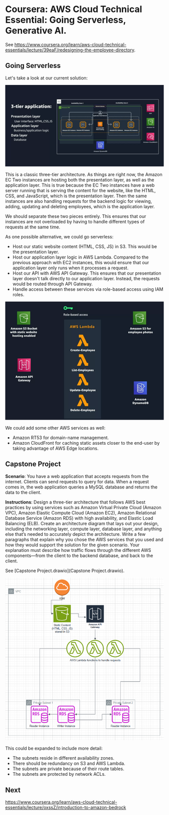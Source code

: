 # Coursera: AWS Cloud Technical Essential: Going Serverless, Generative AI.

See https://www.coursera.org/learn/aws-cloud-technical-essentials/lecture/39eaF/redesigning-the-employee-directory.

## Going Serverless

Let's take a look at our current solution:

![](image1.png)

This is a classic three-tier architecture. As things are right now, the Amazon EC Two instances are hosting both the presentation layer, as well as the application layer. This is true because the EC Two instances have a web server running that is serving the content for the website, like the HTML, CSS, and JavaScript, which is the presentation layer. Then the same instances are also handling requests for the backend logic for viewing, adding, updating and deleting employees, which is the application layer.

We should separate these two pieces entirely. This ensures that our instances are not overloaded by having to handle different types of requests at the same time.

As one possible alternative, we could go serverless:
* Host our static website content (HTML, CSS, JS) in S3. This would be the presentation layer.
* Host our application layer logic in AWS Lambda. Compared to the previous approach with EC2 instances, this would ensure that our application layer only runs when it processes a request.
* Host our API with AWS API Gateway. This ensures that our presentation layer doesn't talk directly to our application layer. Instead, the requests would be routed through API Gateway.
* Handle access between these services via role-based access using IAM roles.

![](image2.png)

We could add some other AWS services as well:
* Amazon RT53 for domain-name management.
* Amazon CloudFront for caching static assets closer to the end-user by taking advantage of AWS Edge locations.

## Capstone Project

**Scenario**: You have a web application that accepts requests from the internet. Clients can send requests to query for data. When a request comes in, the web application queries a MySQL database and returns the data to the client.

**Instructions**: Design a three-tier architecture that follows AWS best practices by using services such as Amazon Virtual Private Cloud (Amazon VPC), Amazon Elastic Compute Cloud (Amazon EC2), Amazon Relational Database Service (Amazon RDS) with high availability, and Elastic Load Balancing (ELB). Create an architecture diagram that lays out your design, including the networking layer, compute layer, database layer, and anything else that’s needed to accurately depict the architecture. Write a few paragraphs that explain why you chose the AWS services that you used and how they would support the solution for the given scenario. Your explanation must describe how traffic flows through the different AWS components—from the client to the backend database, and back to the client.

See [Capstone Project.drawio](Capstone Project.drawio).

![](image3.png)

This could be expanded to include more detail:
* The subnets reside in different availability zones.
* There should be redundancy on S3 and AWS Lambda.
* The subnets are private because of their route tables.
* The subnets are protected by network ACLs.

## Next

https://www.coursera.org/learn/aws-cloud-technical-essentials/lecture/oxssZ/introduction-to-amazon-bedrock